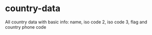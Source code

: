 # country-data
All country data with basic info: name, iso code 2, iso code 3, flag and country phone code
